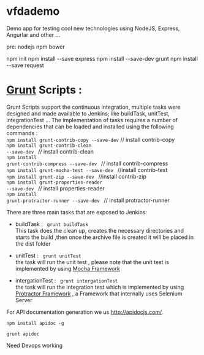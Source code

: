# vfdademo
Demo app for testing cool new technologies using NodeJS, Express, Angurlar and other ...

pre:
nodejs
npm
bower

npm init
npm install --save express
npm install --save-dev  grunt
npm install --save request


# [Grunt](http://gruntjs.com/) Scripts :</br>
Grunt Scripts support the continuous integration, multiple tasks were designed and made available to Jenkins; like buildTask, unitTest, integrationTest ... The implementation of tasks requires a number of dependencies that can be loaded and installed using the following commands : </br>
 <code>npm install grunt-contrib-copy --save-dev</code>        // install contrib-copy </br>
 <code>npm install grunt-contrib-clean --save-dev </code>      // install contrib-clean </br>
 <code>npm install grunt-contrib-compress --save-dev </code>   // install contrib-compress </br>
 <code>npm install grunt-mocha-test --save-dev </code>          //install contrib-test  </br> 
 <code>npm install grunt-zip --save-dev </code>                 //install contrib-zip  </br>
 <code>npm install grunt-properties-reader --save-dev </code>    // install properties-reader </br>
 <code>npm install grunt-protractor-runner --save-dev </code>    // install protractor-runner </br>
 
There are three main tasks that are exposed to Jenkins: </br>
* buildTask : <code> grunt buildTask</code> </br>
This task does the clean up, creates the necessary directories and starts the build ,then once the archive file is created it will be placed in the dist folder </br>
 
*	unitTest : <code> grunt unitTest </code> </br>
the task will run the unit test , please note that  the unit test is implemented by using [Mocha Framework](http://mochajs.org/) </br>

*	intergationTest : <code> grunt intergationTest </code> </br>
the task will run the integration test which is implemented by using [Protractor Framework](https://angular.github.io/protractor/#/) ,  a Framework that internally uses Selenium Server</br>
 

For API documentation generation we us http://apidocjs.com/.

<code>npm install apidoc -g</code>

<code>grunt apidoc</code>

Need Devops working
